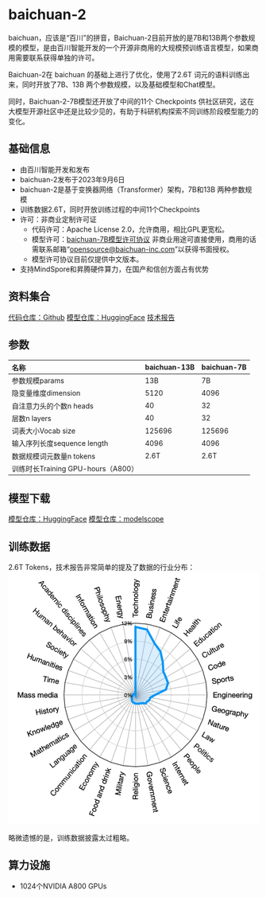 # baichuan-2

baichuan，应该是“百川”的拼音，Baichuan-2目前开放的是7B和13B两个参数规模的模型，是由百川智能开发的一个开源非商用的大规模预训练语言模型，如果商用需要联系获得单独的许可。

Baichuan-2在 baichuan 的基础上进行了优化，使用了2.6T 词元的语料训练出来，同时开放了7B、13B 两个参数规模，以及基础模型和Chat模型。

同时，Baichuan-2-7B模型还开放了中间的11个 Checkpoints 供社区研究，这在大模型开源社区中还是比较少见的，有助于科研机构探索不同训练阶段模型能力的变化。


## 基础信息

- 由百川智能开发和发布
- baichuan-2发布于2023年9月6日
- baichuan-2是基于变换器网络（Transformer）架构，7B和13B 两种参数规模
- 训练数据2.6T，同时开放训练过程的中间11个Checkpoints
- 许可：非商业定制许可证
  - 代码许可：Apache License 2.0，允许商用，相比GPL更宽松。
  - 模型许可：[baichuan-7B模型许可协议](https://huggingface.co/baichuan-inc/Baichuan2-7B-Base/resolve/main/Baichuan%202%E6%A8%A1%E5%9E%8B%E7%A4%BE%E5%8C%BA%E8%AE%B8%E5%8F%AF%E5%8D%8F%E8%AE%AE.pdf) 非商业用途可直接使用，商用的话需联系邮箱“opensource@baichuan-inc.com”以获得书面授权。
  - 模型许可协议目前仅提供中文版本。
- 支持MindSpore和昇腾硬件算力，在国产和信创方面占有优势



## 资料集合
[代码仓库：Github](https://github.com/baichuan-inc/Baichuan2)
[模型仓库：HuggingFace](https://huggingface.co/baichuan-inc)
[技术报告](https://cdn.baichuan-ai.com/paper/Baichuan2-technical-report.pdf)


## 参数


|名称|baichuan-13B|baichuan-7B|
|:-|:-|:-|
|参数规模params| 13B|7B|
|隐变量维度dimension|5120|4096|
|自注意力头的个数n heads|40|32|
|层数n layers|40|32|
|词表大小Vocab size|125696|125696|
|输入序列长度sequence length|4096|4096|
|数据规模词元数量n tokens|2.6T|2.6T|
|训练时长Training GPU-hours（A800）|||


## 模型下载

[模型仓库：HuggingFace](https://huggingface.co/baichuan-inc/baichuan-7B)
[模型仓库：modelscope](https://modelscope.cn/models/baichuan-inc/baichuan-7B/)



## 训练数据

2.6T Tokens，技术报告非常简单的提及了数据的行业分布：
![](./baichuan-2-dataset.png)

略微遗憾的是，训练数据披露太过粗略。


## 算力设施

- 1024个NVIDIA A800 GPUs
